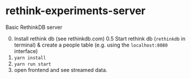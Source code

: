 # rethink-experiments-server
Basic RethinkDB server


0. Install rethink db (see rethinkdb.com)
0.5 Start rethink db (`rethinkdb` in terminal) & create a people table (e.g. using the `localhost:8080` interface)
1. `yarn install`
2. `yarn run start`
3. open frontend and see streamed data.
